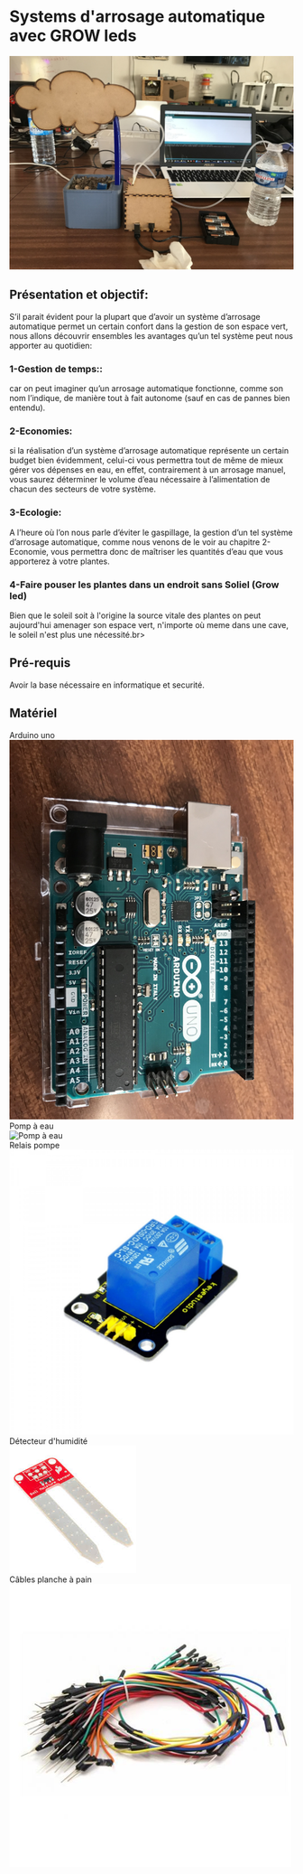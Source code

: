 # Systems d'arrosage automatique avec GROW leds <br>

![](https://github.com/Henry-DA/FABLAB-Aix-/blob/master/Projet.JPG)

## Présentation et objectif:<br>
S’il parait évident pour la plupart que d’avoir un système d’arrosage automatique permet un certain confort dans la gestion de son espace vert, nous allons découvrir ensembles les avantages qu’un tel système peut nous apporter au quotidien:<br>
### 1-Gestion de temps::<br>
car on peut imaginer qu’un arrosage automatique fonctionne, comme son nom l’indique, de manière tout à fait autonome (sauf en cas de pannes bien entendu).<br>
### 2-Economies:<br>
si la réalisation d’un système d’arrosage automatique représente un certain budget bien évidemment, celui-ci vous permettra tout de même de mieux gérer vos dépenses en eau, en effet, contrairement à un arrosage manuel, vous saurez déterminer le volume d’eau nécessaire à l’alimentation de chacun des secteurs de votre système.<br>
### 3-Ecologie:<br>
A l’heure où l’on nous parle d’éviter le gaspillage, la gestion d’un tel système d’arrosage automatique, comme nous venons de le voir au chapitre 2- Economie, vous permettra donc de maîtriser les quantités d’eau que vous apporterez à votre plantes.
### 4-Faire pouser les plantes dans un endroit sans Soliel (Grow led)<br>
Bien que le soleil soit à l'origine la source vitale des plantes on peut aujourd'hui amenager son espace vert, n'importe où meme dans une cave, le soleil n'est plus une nécessité.br>

## Pré-requis<br>
Avoir la base nécessaire en informatique et securité.<br>

## Matériel<br>
Arduino uno<br>
![Arduino uno](https://github.com/Henry-DA/FABLAB-Aix-/blob/master/IMG_7186.JPG)<br>
Pomp à eau<br>
![Pomp à eau](https://github.com/Henry-DA/FABLAB-Aix-/blob/master/pomp%20%C3%A0%20eau%20.JPG)<br>
Relais pompe<br>
![Relais pompe](https://github.com/Henry-DA/FABLAB-Aix-/blob/master/relay.jpg)<br>
Détecteur d'humidité<br>
![Détecteur d'humidité](https://github.com/Henry-DA/FABLAB-Aix-/blob/master/t%C3%A9l%C3%A9chargement.jpg)<br>
Câbles planche à pain<br>
![câbles planche à pain](https://github.com/Henry-DA/FABLAB-Aix-/blob/master/cables.jpg)<br>




